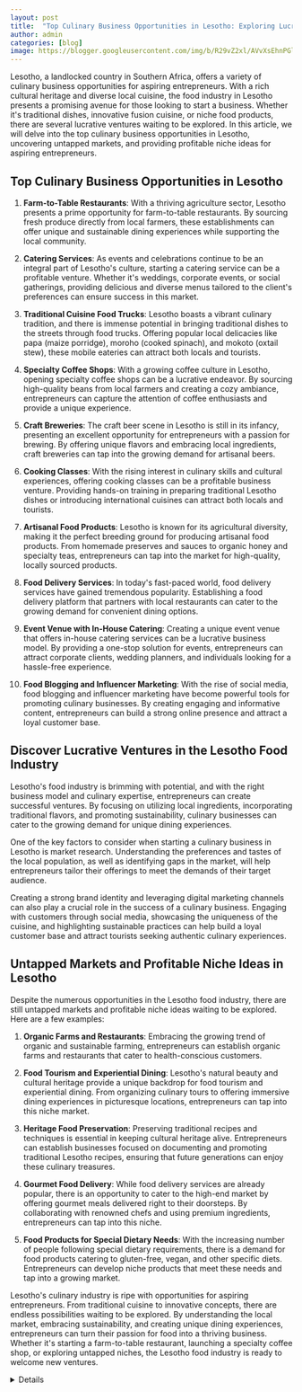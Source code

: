 ```yaml
---
layout: post
title:  "Top Culinary Business Opportunities in Lesotho: Exploring Lucrative Ventures and Untapped Markets"
author: admin
categories: [blog]
image: https://blogger.googleusercontent.com/img/b/R29vZ2xl/AVvXsEhnPGlXcGdqcPHGT5hgml9a0-ZzXSSVnxkS7xScI2onWWQ_JxatXzG-Ji062NU-_8bx4CX-BXyzBTOrq26bixn-6GVhMPjjj6fmBfLyXbKeyExKurDkpn3gX74vEDG1ViaUGphoQ-csyPpkrqLQTlteiUceYK-LhXAdN9TdsfaehDQMnK78sDZQObQ23vA/s1600/images%20%281%29.jpeg
---
```










<p>Lesotho, a landlocked country in Southern Africa, offers a variety of culinary business opportunities for aspiring entrepreneurs. With a rich cultural heritage and diverse local cuisine, the food industry in Lesotho presents a promising avenue for those looking to start a business. Whether it's traditional dishes, innovative fusion cuisine, or niche food products, there are several lucrative ventures waiting to be explored. In this article, we will delve into the top culinary business opportunities in Lesotho, uncovering untapped markets, and providing profitable niche ideas for aspiring entrepreneurs.</p>
<h2>Top Culinary Business Opportunities in Lesotho</h2>
<ol>
<li>
<p><strong>Farm-to-Table Restaurants</strong>: With a thriving agriculture sector, Lesotho presents a prime opportunity for farm-to-table restaurants. By sourcing fresh produce directly from local farmers, these establishments can offer unique and sustainable dining experiences while supporting the local community.</p>
</li>
<li>
<p><strong>Catering Services</strong>: As events and celebrations continue to be an integral part of Lesotho's culture, starting a catering service can be a profitable venture. Whether it's weddings, corporate events, or social gatherings, providing delicious and diverse menus tailored to the client's preferences can ensure success in this market.</p>
</li>
<li>
<p><strong>Traditional Cuisine Food Trucks</strong>: Lesotho boasts a vibrant culinary tradition, and there is immense potential in bringing traditional dishes to the streets through food trucks. Offering popular local delicacies like papa (maize porridge), moroho (cooked spinach), and mokoto (oxtail stew), these mobile eateries can attract both locals and tourists.</p>
</li>
<li>
<p><strong>Specialty Coffee Shops</strong>: With a growing coffee culture in Lesotho, opening specialty coffee shops can be a lucrative endeavor. By sourcing high-quality beans from local farmers and creating a cozy ambiance, entrepreneurs can capture the attention of coffee enthusiasts and provide a unique experience.</p>
</li>
<li>
<p><strong>Craft Breweries</strong>: The craft beer scene in Lesotho is still in its infancy, presenting an excellent opportunity for entrepreneurs with a passion for brewing. By offering unique flavors and embracing local ingredients, craft breweries can tap into the growing demand for artisanal beers.</p>
</li>
<li>
<p><strong>Cooking Classes</strong>: With the rising interest in culinary skills and cultural experiences, offering cooking classes can be a profitable business venture. Providing hands-on training in preparing traditional Lesotho dishes or introducing international cuisines can attract both locals and tourists.</p>
</li>
<li>
<p><strong>Artisanal Food Products</strong>: Lesotho is known for its agricultural diversity, making it the perfect breeding ground for producing artisanal food products. From homemade preserves and sauces to organic honey and specialty teas, entrepreneurs can tap into the market for high-quality, locally sourced products.</p>
</li>
<li>
<p><strong>Food Delivery Services</strong>: In today's fast-paced world, food delivery services have gained tremendous popularity. Establishing a food delivery platform that partners with local restaurants can cater to the growing demand for convenient dining options.</p>
</li>
<li>
<p><strong>Event Venue with In-House Catering</strong>: Creating a unique event venue that offers in-house catering services can be a lucrative business model. By providing a one-stop solution for events, entrepreneurs can attract corporate clients, wedding planners, and individuals looking for a hassle-free experience.</p>
</li>
<li>
<p><strong>Food Blogging and Influencer Marketing</strong>: With the rise of social media, food blogging and influencer marketing have become powerful tools for promoting culinary businesses. By creating engaging and informative content, entrepreneurs can build a strong online presence and attract a loyal customer base.</p>
</li>
</ol>
<h2>Discover Lucrative Ventures in the Lesotho Food Industry</h2>
<p>Lesotho's food industry is brimming with potential, and with the right business model and culinary expertise, entrepreneurs can create successful ventures. By focusing on utilizing local ingredients, incorporating traditional flavors, and promoting sustainability, culinary businesses can cater to the growing demand for unique dining experiences.</p>
<p>One of the key factors to consider when starting a culinary business in Lesotho is market research. Understanding the preferences and tastes of the local population, as well as identifying gaps in the market, will help entrepreneurs tailor their offerings to meet the demands of their target audience.</p>
<p>Creating a strong brand identity and leveraging digital marketing channels can also play a crucial role in the success of a culinary business. Engaging with customers through social media, showcasing the uniqueness of the cuisine, and highlighting sustainable practices can help build a loyal customer base and attract tourists seeking authentic culinary experiences.</p>
<h2>Untapped Markets and Profitable Niche Ideas in Lesotho</h2>
<p>Despite the numerous opportunities in the Lesotho food industry, there are still untapped markets and profitable niche ideas waiting to be explored. Here are a few examples:</p>
<ol>
<li>
<p><strong>Organic Farms and Restaurants</strong>: Embracing the growing trend of organic and sustainable farming, entrepreneurs can establish organic farms and restaurants that cater to health-conscious customers.</p>
</li>
<li>
<p><strong>Food Tourism and Experiential Dining</strong>: Lesotho's natural beauty and cultural heritage provide a unique backdrop for food tourism and experiential dining. From organizing culinary tours to offering immersive dining experiences in picturesque locations, entrepreneurs can tap into this niche market.</p>
</li>
<li>
<p><strong>Heritage Food Preservation</strong>: Preserving traditional recipes and techniques is essential in keeping cultural heritage alive. Entrepreneurs can establish businesses focused on documenting and promoting traditional Lesotho recipes, ensuring that future generations can enjoy these culinary treasures.</p>
</li>
<li>
<p><strong>Gourmet Food Delivery</strong>: While food delivery services are already popular, there is an opportunity to cater to the high-end market by offering gourmet meals delivered right to their doorsteps. By collaborating with renowned chefs and using premium ingredients, entrepreneurs can tap into this niche.</p>
</li>
<li>
<p><strong>Food Products for Special Dietary Needs</strong>: With the increasing number of people following special dietary requirements, there is a demand for food products catering to gluten-free, vegan, and other specific diets. Entrepreneurs can develop niche products that meet these needs and tap into a growing market.</p>
</li>
</ol>
<p>Lesotho's culinary industry is ripe with opportunities for aspiring entrepreneurs. From traditional cuisine to innovative concepts, there are endless possibilities waiting to be explored. By understanding the local market, embracing sustainability, and creating unique dining experiences, entrepreneurs can turn their passion for food into a thriving business. Whether it's starting a farm-to-table restaurant, launching a specialty coffee shop, or exploring untapped niches, the Lesotho food industry is ready to welcome new ventures.</p>




<details>
<a id="show_id" onclick="document.getElementById('spoiler_id').style.display=''; document.getElementById('show_id').style.display='none';"></a><span id="spoiler_id" style="display: none;"><a class="link" onclick="document.getElementById('spoiler_id').style.display='none'; document.getElementById('show_id').style.display='';"></a>
<div style="background-color: rgba(0, 0, 0, 0); margin: 1px;">
<div class="smallfont"><i><span style="font-size: 16px; font-weight: bold; margin-right: 3px;"></span></i><input onclick="if (this.parentNode.parentNode.getElementsByTagName('div')[1].getElementsByTagName('div')[0].style.display != '') { this.parentNode.parentNode.getElementsByTagName('div')[1].getElementsByTagName('div')[0].style.display = ''; this.innerText = ''; this.value = 'Hide'; } else { this.parentNode.parentNode.getElementsByTagName('div')[1].getElementsByTagName('div')[0].style.display = 'none'; this.innerText = ''; this.value = 'new posts'; }" style="background-color: #00000000; font-size: 16px; width: auto;" type="button" value="new posts" />
</div>
<div class="alt2" style="background-color: rgba(255, 255, 255, 0); margin: 0px; padding: 0px;">
<div style="display: none;" loading="lazy"><p>
 
seoyoon282
서윤
goraegoraebab 
goraegoraebab
spsa_7 
spsa_7
🐶
x_kimda 
x_kimda
킴다경 Kimda
from.eunchae 
from.eunchae
venviav 
venviav
JIAN 지안 🇰🇷
cherie_bbing 
cherie_bbing
경험을 사랑하는 간호사 BING🇰🇷
yu_yuhwa 
yu_yuhwa
유유화
evyoon 
evyoon
EVELYN
misskimnayoon 
misskimnayoon
Nayoon Kim
zzyuridarong 
zzyuridarong
쮸리
green.teabag 
green.teabag
Green
3.18oz 
3.18oz
힙뜨니 । 🍑힙메이커 ✘ 다이어트 꿀팁
onestar_xx 
onestar_xx
최한별
about_minjii 
about_minjii
Min Jee Kim
jjin2ny 
jjin2ny
영진
itsgusu 
itsgusu
GUSU 구수
xxunnus2 
xxunnus2
선우☀️
ssol_ra.c 
ssol_ra.c
쏠라씨
jm_7218 
jm_7218
안 지미
maycoco__ 
maycoco__
메이코코
m1nkicom 
m1nkicom
민키
yhy_y 
yhy_y
하야니 🧸🤎
cherry_.coco 
cherry_.coco
𝑪𝒉𝒆𝒓𝒓𝒚 𝑪𝒐𝒌𝒆🍒
k.bbibbi 
k.bbibbi
김지영✨
feel0100 
feel0100
아리샤
kgo_111 
kgo_111
김가온
seon_h_e 
seon_h_e
cccxx.ii 
cccxx.ii
🤍
zi9oomon 
zi9oomon
지구
yj_eve 
yj_eve
영주伊娃
a__ran_e 
a__ran_e
아란
jini_bbangg_ 
jini_bbangg_
스윗핑크  포포리나 사쟝  지니빵 🍔
dal.sora 
dal.sora
달소라🌙
ji2love_ 
ji2love_
차지희 CHAJIHEE
heex.x 
heex.x
힉스🍒
yun_chocho 
yun_chocho
윤초이
sx_xny 
sx_xny
써니✨
love.bitt 
love.bitt
onxxi 
onxxi
xxɪ
eeu_nkyo 
eeu_nkyo
은교
s_h_j_ 
s_h_j_
서 현주
2ee_miji 
2ee_miji
운동하는 간호사&필라테스 강사_미지✨
___yesri 
___yesri
임예슬 예슬림 (yeseul + slim)
luvurse1f_ 
luvurse1f_
ʏᴜʜʏᴜɴ
jin_09.10 
jin_09.10
찌니탱이
love_boki 
love_boki
러브미우 ღ
marieansu 
marieansu
마리앤수
yuy9__7 
yuy9__7
kimxeul 
kimxeul
김 슬기
berry_3.14_official 
berry_3.14_official
빛베리 𝑩𝒆𝒂𝒕 𝑩𝒆𝒓𝒓𝒚✨🍓🇰🇷
_yetto 
_yetto
필라테스강사 전예진 예또
12____17 
12____17
허애선 HEO AESUN
fit__joo 
fit__joo
핏쭈 | 부산PT 운동 다이어트 트레이닝전문
jsunxye 
jsunxye
수입의류 | 루엘리아 𝑅𝑢𝑒́𝑙𝑖𝑎
s_e____2 
s_e____2
siisiin_ii 
siisiin_ii
fleur_jin___ 
fleur_jin___
플레르 (fleur) / 이찐콩
jxx_85 
jxx_85
ⓊⓃⒾⒿⒶⓃⒼ 유니장 in부산
yeb00__ 
yeb00__
전예빈 Yebin
_9.km 
_9.km
미니
hnpilates 
hnpilates
하나
_to.jy 
_to.jy
🇰🇷 유지연
won_aaa__ 
won_aaa__
kimyaji_ 
kimyaji_
야지 🩷
danlyun 
danlyun
김미주
rim_vely_vely 
rim_vely_vely
림블리🌸사는게꽃같네 
soo_flower 
soo_flower
수련
gogum_i 
gogum_i
Ji hyeon
wxxyu_c 
wxxyu_c
우유씨 정화란
ssun__pre 
ssun__pre
QUEEN (한채희)
noreungza 
noreungza
잉플루언서 노릉자
piamodel
피아 PIA
94.167kg 
94.167kg
유주다
sia_jiwoo 
sia_jiwoo
시아지우 sia_jiwoo
olivi4b4by 
olivi4b4by
ˋˏ 희뽀 ˎˊ
realroda_jenny 
realroda_jenny
리얼로다
rumiious 
rumiious
박루미
lee.hye.jung 
lee.hye.jung
sandy.95__ 
sandy.95__
샌디(송지영) SANDY
hj_cutie 
hj_cutie
안효정
el.f_in 
el.f_in
queenka_yeon 
queenka_yeon
Ha Yeon
vanhani_love 
vanhani_love
상봉미용실 중랑구 미용실 반하니원장 레이어드컷 헤어컨설팅
r_love_ubin_ 
r_love_ubin_
yul_______mom 
yul_______mom
율맘🕊
bbobbo_ra_ 
bbobbo_ra_
ᴘᴜʀᴘʟᴇ
ri.aan 
ri.aan
리안
swai_sy 
swai_sy
박수연 Suyeon Park
_kangeunwook 
_kangeunwook
강은욱
hxxmiso 
hxxmiso
krystal_wears_the___ 
krystal_wears_the___
강승연 𝐊𝐫𝐲𝐬𝐭𝐚𝐥 𝐊𝐚𝐧𝐠
bokyung_po 
bokyung_po
이보경 뽀언니
shin_haeri_ 
shin_haeri_
신해리
hahaha_m003 
hahaha_m003
Aa
_your_summer 
_your_summer
zszszsxxcy 
zszszsxxcy
🦋
aa_yoon 
aa_yoon
박윤아
moon_n_6 
moon_n_6
김 세 연
sonbi8888 
sonbi8888
손비로하SONBIROHA 🇰🇷 틱톡.유튜브
pilate____ 
pilate____
PILATE🌷
won._.niii 
won._.niii
Hailey Ryou
min.joy___ 
min.joy___
민죠이
_soohyo 
_soohyo
김수효
jihea_a 
jihea_a
🤍지혜
mihi215 
mihi215
규리
afresh25 
afresh25
doyu.____ 
doyu.____
sally__j 
sally__j
셀리 장
hhjj0804 
hhjj0804
희지
cooomong 
cooomong
앙큼한 코몽씨
_.0_.oo 
_.0_.oo
셴
ji_aeeeez 
ji_aeeeez
박지애
cloverain_oo 
cloverain_oo
단비❤️
godrhea 
godrhea
레아
banybany__77 
banybany__77
dami_amond 
dami_amond
김 소현
a_longming 
a_longming
아롱
mj.monde 
mj.monde
rose.4.14 
rose.4.14
백만로즈
jin.aaaaaaaa 
jin.aaaaaaaa
디나
yea_rang 
yea_rang
예랑 🫦
chuu_romi 
chuu_romi
Lee Ju Hee
diamant.ete 
diamant.ete
에떼 / 광고모델
hana_sooong 
hana_sooong
송하나
today_so2 
today_so2
소이 | 여행 • 운동
iamluna__ 
iamluna__
광교PT LUNA🌙🇰🇷루나쌤
minsniluv 
minsniluv
민선 (Gwak Min Seon)
chae.on 
chae.on
Paradise is where I am
ychuu_0u0 
ychuu_0u0
ychuu
illb.fine 
illb.fine
onezuumin 
onezuumin
li_m.e 
li_m.e
림이 👸🏻
y__eonj 
y__eonj
연정
moon.fit_ 
moon.fit_
🩰
hirslandim_ 
hirslandim_
woooozzzzz 
woooozzzzz
박유진😊
__krb99 
__krb99
__habin_s2 
__habin_s2
오영경
_aarome 
_aarome
아연
o_8.6 
o_8.6
(유화)𝒥𝒾 𝒴𝑒𝑜𝓃
han_kyung__ 
han_kyung__
우 한경
chu0.0a 
chu0.0a
제이웜(𝒥.𝓌𝒶𝓇𝓂)
ahyo12_07 
ahyo12_07
아효 (산타 맘🐶) 𝐀𝐡𝐲𝐨🇰🇷
sso1124 
sso1124
e_seoa 
e_seoa
이서아
95pje 
95pje
박지은 🇰🇷
mj_siha 
mj_siha
김미진
shashaola 
shashaola
이윤희
doeungram 
doeungram
도은
maodoyo 
maodoyo
도요
alistmary_ 
alistmary_
Mary
pinkgabong 
pinkgabong
유가연 👙WBFF BIKINI PRO🏆
xiao_eggsy 
xiao_eggsy
감동란
yehehehoho 
yehehehoho
jjulllove 
jjulllove
minnnui 
minnnui
Le'Nore
h.jean_ 
h.jean_
💎
_lim_oo 
_lim_oo
정예림(오늘은 예림)
hui_kwon 
hui_kwon
Hui Kwon
2lyn_98 
2lyn_98
이린
a.hyuniiii 
a.hyuniiii
elire_esthetic 
elire_esthetic
안산피부관리 10년간 압출만 해온 압출장인의 확실한 코치🔍
93.sss 
93.sss
민e
rang92_ 
rang92_
정사랑
1004jjang 
1004jjang
장타쿠 ᴊᴀɴɢᴛᴀᴋᴜ ｡·͜·｡
chna.y 
chna.y
한나
chachabeby_ 
chachabeby_
yejoo6 
yejoo6
육예주
qtd___ 
qtd___
do._.vely 
do._.vely
도블리 (레이싱모델 도유리)
s_jisu_02 
s_jisu_02
신지수
artlist_st 
artlist_st
아트리스트 스튜디오
jj_writer_ee 
jj_writer_ee
지은
__ejiny 
__ejiny
진진(JINJIN)
youuuu_d 
youuuu_d
유디🌿
hhhh7j











</p></div></div></div></span>
</details>

